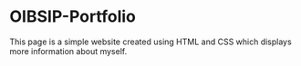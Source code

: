 # OIBSIP-Portfolio
This page is a simple website created using HTML and CSS which displays more information about myself.
